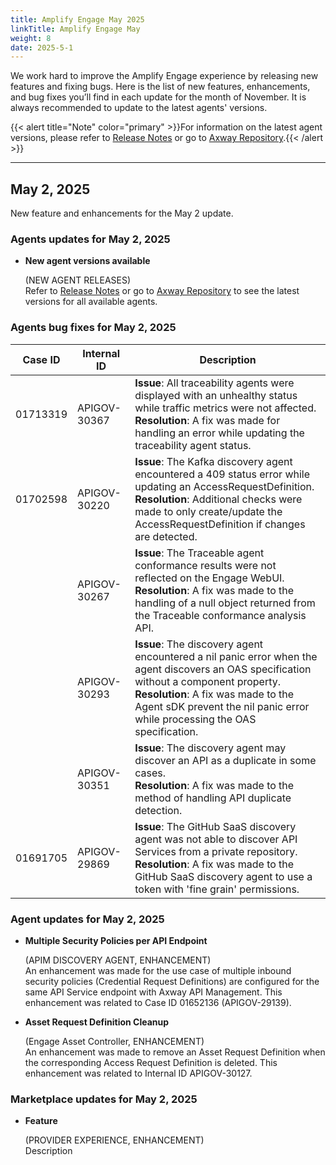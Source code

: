 ```yaml
---
title: Amplify Engage May 2025
linkTitle: Amplify Engage May
weight: 8
date: 2025-5-1
---
```

We work hard to improve the Amplify Engage experience by releasing new features and fixing bugs. Here is the list of new features, enhancements, and bug fixes you’ll find in each update for the month of November. It is always recommended to update to the latest agents' versions.

{{< alert title="Note" color="primary" >}}For information on the latest agent versions, please refer to [Release Notes](/docs/amplify_relnotes) or go to [Axway Repository](https://repository.axway.com/catalog?q=agents).{{< /alert >}}

---

## May 2, 2025

New feature and enhancements for the May 2 update.

### Agents updates for May 2, 2025

* **New agent versions available**

  (NEW AGENT RELEASES)</br>
  Refer to [Release Notes](/docs/amplify_relnotes) or go to [Axway Repository](https://repository.axway.com/catalog?q=agents) to see the latest versions for all available agents.

### Agents bug fixes for May 2, 2025

| Case ID | Internal ID | Description |
|-------------|--------------|---------------------------------------------------|
| 01713319 | APIGOV-30367 | **Issue**: All traceability agents were displayed with an unhealthy status while traffic metrics were not affected.   <br/>**Resolution**: A fix was made for handling an error while updating the traceability agent status. |
| 01702598 | APIGOV-30220 | **Issue**: The Kafka discovery agent encountered a 409 status error while updating an AccessRequestDefinition.   <br/>**Resolution**: Additional checks were made to only create/update the AccessRequestDefinition if changes are detected. |
|          | APIGOV-30267 | **Issue**: The Traceable agent conformance results were not reflected on the Engage WebUI.   <br/>**Resolution**: A fix was made to the handling of a null object returned from the Traceable conformance analysis API. |
|          | APIGOV-30293 | **Issue**: The discovery agent encountered a nil panic error when the agent discovers an OAS specification without a component property.   <br/>**Resolution**: A fix was made to the Agent sDK prevent the nil panic error while processing the OAS specification. |
|          | APIGOV-30351 | **Issue**: The discovery agent may discover an API as a duplicate in some cases.   <br/>**Resolution**: A fix was made to the method of handling API duplicate detection. |
| 01691705 | APIGOV-29869 | **Issue**: The GitHub SaaS discovery agent was not able to discover API Services from a private repository.   <br/>**Resolution**: A fix was made to the GitHub SaaS discovery agent to use a token with 'fine grain' permissions. |

### Agent updates for May 2, 2025

* **Multiple Security Policies per API Endpoint**
  
  (APIM DISCOVERY AGENT, ENHANCEMENT)</br>
  An enhancement was made for the use case of multiple inbound security policies (Credential Request Definitions) are configured for the same API Service endpoint with Axway API Management. This enhancement was related to Case ID 01652136 (APIGOV-29139).

* **Asset Request Definition Cleanup**
  
  (Engage Asset Controller, ENHANCEMENT)</br>
  An enhancement was made to remove an Asset Request Definition when the corresponding Access Request Definition is deleted. This enhancement was related to Internal ID APIGOV-30127.
  
### Marketplace updates for May 2, 2025

* **Feature**
  
  (PROVIDER EXPERIENCE, ENHANCEMENT)</br>
  Description
